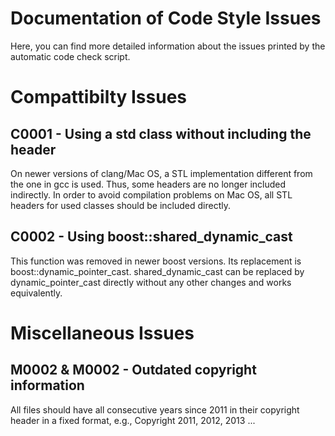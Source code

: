 Documentation of Code Style Issues
==================================

<!--
=======================================================================================================================

   Copyright 2011, 2012, 2013, 2014, 2015 Institut fuer Neuroinformatik, Ruhr-Universitaet Bochum, Germany
 
   This file is part of cedar.

   cedar is free software: you can redistribute it and/or modify it under
   the terms of the GNU Lesser General Public License as published by the
   Free Software Foundation, either version 3 of the License, or (at your
   option) any later version.

   cedar is distributed in the hope that it will be useful, but WITHOUT ANY
   WARRANTY; without even the implied warranty of MERCHANTABILITY or
   FITNESS FOR A PARTICULAR PURPOSE. See the GNU Lesser General Public
   License for more details.

   You should have received a copy of the GNU Lesser General Public License
   along with cedar. If not, see <http://www.gnu.org/licenses/>.

=======================================================================================================================

   Institute:   Ruhr-Universitaet Bochum
                Institut fuer Neuroinformatik

   File:        IssueDocumentation.md

   Maintainer:  Oliver Lomp
   Email:       oliver.lomp@ini.ruhr-uni-bochum.de
   Date:        2013 12 16

   Description: 

   Credits:

=======================================================================================================================
-->

Here, you can find more detailed information about the issues printed by the automatic code check script.


Compattibilty Issues
====================

C0001 - Using a std class without including the header
------------------------------------------------------

On newer versions of clang/Mac OS, a STL implementation different from the one in gcc is used. Thus, some headers are no
longer included indirectly. In order to avoid compilation problems on Mac OS, all STL headers for used classes should be
included directly.

C0002 - Using boost::shared_dynamic_cast
----------------------------------------

This function was removed in newer boost versions. Its replacement is boost::dynamic_pointer_cast. shared_dynamic_cast
can be replaced by dynamic_pointer_cast directly without any other changes and works equivalently.


Miscellaneous Issues
====================

M0002 & M0002 - Outdated copyright information
----------------------------------------------

All files should have all consecutive years since 2011 in their copyright header in a fixed format, e.g., Copyright
2011, 2012, 2013 ...